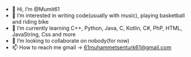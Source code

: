 - 👋 Hi, I’m @Mumit61
- 👀 I’m interested in writing code(usually with music), playing basketball and riding bike
- 🌱 I’m currently learning C++, Python, Java, C, Kotlin, C#, PhP, HTML, JavaString, Css and more
- 💞️ I’m looking to collaborate on nobody(for now)
- 📫 How to reach me gmail -> 61muhammetsenturk61@gmail.com

<!---
Mumit61/Mumit61 is a ✨ special ✨ repository because its `README.md` (this file) appears on your GitHub profile.
You can click the Preview link to take a look at your changes.
--->
